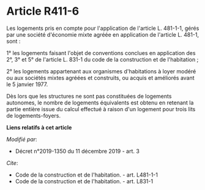 # Article R411-6

Les logements pris en compte pour l'application de l'article L. 481-1-1, gérés par une société d'économie mixte agréée en
application de l'article L. 481-1, sont : 

1° les logements faisant l'objet de conventions conclues en application des 2°, 3° et 5° de l'article L. 831-1 du code de la
construction et de l'habitation ; 

2° les logements appartenant aux organismes d'habitations à loyer modéré ou aux sociétés mixtes agréées et construits, ou
acquis et améliorés avant le 5 janvier 1977. 

Dès lors que les structures ne sont pas constituées de logements autonomes, le nombre de logements équivalents est obtenu en
retenant la partie entière issue du calcul effectué à raison d'un logement pour trois lits de logements-foyers.

**Liens relatifs à cet article**

_Modifié par_:

  - Décret n°2019-1350 du 11 décembre 2019 - art. 3

_Cite_:

  - Code de la construction et de l'habitation. - art. L481-1-1
  - Code de la construction et de l'habitation. - art. L831-1
